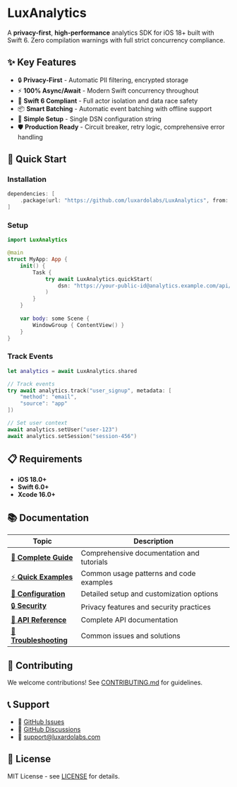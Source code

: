 # LuxAnalytics

A **privacy-first**, **high-performance** analytics SDK for iOS 18+ built with Swift 6. Zero compilation warnings with full strict concurrency compliance.

## ✨ Key Features

- 🔒 **Privacy-First** - Automatic PII filtering, encrypted storage
- ⚡ **100% Async/Await** - Modern Swift concurrency throughout  
- 🎯 **Swift 6 Compliant** - Full actor isolation and data race safety
- 📦 **Smart Batching** - Automatic event batching with offline support
- 🔐 **Simple Setup** - Single DSN configuration string
- 🛡️ **Production Ready** - Circuit breaker, retry logic, comprehensive error handling

## 🚀 Quick Start

### Installation

```swift
dependencies: [
    .package(url: "https://github.com/luxardolabs/LuxAnalytics", from: "1.0.0")
]
```

### Setup

```swift
import LuxAnalytics

@main
struct MyApp: App {
    init() {
        Task {
            try await LuxAnalytics.quickStart(
                dsn: "https://your-public-id@analytics.example.com/api/v1/events/your-project-id"
            )
        }
    }
    
    var body: some Scene {
        WindowGroup { ContentView() }
    }
}
```

### Track Events

```swift
let analytics = await LuxAnalytics.shared

// Track events
try await analytics.track("user_signup", metadata: [
    "method": "email",
    "source": "app"
])

// Set user context
await analytics.setUser("user-123")
await analytics.setSession("session-456")
```

## 📋 Requirements

- **iOS 18.0+** 
- **Swift 6.0+**
- **Xcode 16.0+**

## 📚 Documentation

| Topic | Description |
|-------|-------------|
| [📖 **Complete Guide**](docs/wiki/) | Comprehensive documentation and tutorials |
| [⚡ **Quick Examples**](docs/EXAMPLE.md) | Common usage patterns and code examples |
| [🔧 **Configuration**](docs/wiki/Configuration.md) | Detailed setup and customization options |
| [🔒 **Security**](docs/SECURITY.md) | Privacy features and security practices |
| [🚀 **API Reference**](docs/wiki/API-Reference.md) | Complete API documentation |
| [🐛 **Troubleshooting**](docs/wiki/Troubleshooting.md) | Common issues and solutions |

## 🤝 Contributing

We welcome contributions! See [CONTRIBUTING.md](docs/CONTRIBUTING.md) for guidelines.

## 📞 Support

- 🐛 [GitHub Issues](https://github.com/luxardolabs/LuxAnalytics/issues)
- 💬 [GitHub Discussions](https://github.com/luxardolabs/LuxAnalytics/discussions)
- 📧 support@luxardolabs.com

## 📄 License

MIT License - see [LICENSE](LICENSE) for details.